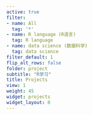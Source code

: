 ```yaml
---
active: true
filter:
- name: All
  tag: '*'
- name: R language (R语言)
  tag: R language
- name: data science (数据科学)
  tag: data science
filter_default: 1
flip_alt_rows: false
folder: project
subtitle: "R学习"
title: Projects
view: 1
weight: 45
widget: projects
widget_layout: 0
---
```


